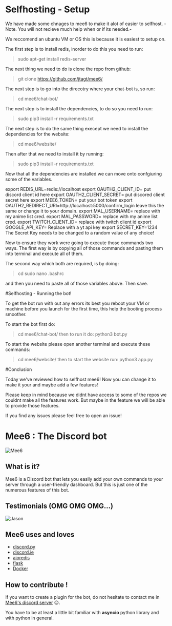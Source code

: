 # Selfhosting - Setup

We have made some chnages to mee6 to make it alot of easier to selfhost. -Note. You will not recieve much help when or if its needed.-

We reccomend an ubuntu VM or OS this is because it is easiest to setup on. 

The first step is to install redis, inorder to do this you need to run:
>sudo apt-get install redis-server

The next thing we need to do is clone the repo from github:
>git clone https://github.com/jtagt/mee6/

The next step is to go into the direcotry where your chat-bot is, so run:
>cd mee6/chat-bot/

The next step is to install the dependencies, to do so you need to run:
>sudo pip3 install -r requirements.txt

The next step is to do the same thing execept we need to install the dependencies for the website:
>cd mee6/website/

Then after that we need to install it by running:
>sudo pip3 install -r requirements.txt

Now that all the dependencies are installed we can move onto confgiuring some of the variables.

export REDIS_URL=redis://localhost 
export OAUTH2_CLIENT_ID= put discord client id here
export OAUTH2_CLIENT_SECRET= put discored client secret here
export MEE6_TOKEN= put your bot token
export OAUTH2_REDIRECT_URI=http://localhost:5000/confirm_login leave this the same or change it to your domain.
export MAL_USERNAME= replace with my anime list cred.
export MAL_PASSWORD= replace with my anime list cred.
export TWITCH_CLIENT_ID= replace with twitch client id
export GOOGLE_API_KEY= Replace with a yt api key 
export SECRET_KEY=1234 The Secret Key needs to be changed to a random value of any choice!

Now to ensure they work were going to execute those commands two ways.
The first way is by copying all of those commands and pasting them into terminal and execute all of them.

The second way which both are required, is by doing:
>cd 
>sudo nano .bashrc

and then you need to paste all of those variables above. Then save.

#Selfhosting - Running the bot!

To get the bot run with out any errors its best you reboot your VM or machine before you launch for the first time, this help the booting process smoother. 

To start the bot first do:
>cd mee6/chat-bot/
then to run it do:
>python3 bot.py


To start the website please open another terminal and execute these commands:
>cd mee6/website/
then to start the website run:
>python3 app.py


#Conclusion

Today we've reviewed how to selfhost mee6! Now you can change it to make it your and maybe add a few features!

Please keep in mind because we didnt have access to some of the repos we couldnt make all the features work. But maybe in the feature we will be able to provide those features.

If you find any issues please feel free to open an issue!









# Mee6 : The Discord bot
![Mee6](http://mee6.xyz/static/img/meeseeks.png)

## What is it?
Mee6 is a Discord bot that lets you easily add your own commands to your server
through a user-friendly dashboard. But this is just one of the numerous features 
of this bot.

## Testimonials (OMG OMG OMG...)
![Jason](http://i.imgur.com/sXXQy61.png)

## Mee6 uses and loves

- [discord.py](https://github.com/Rapptz/discord.py)
- [discord.ie](https://github.com/qeled/discordie)
- [aioredis](https://github.com/aio-libs/aioredis)
- [flask](http://flask.pocoo.org)
- [Docker](https://www.docker.com/)

## How to contribute !

If you want to create a plugin for the bot, do not hesitate to contact me in 
[Mee6's discord server](https://discord.gg/mee6) :wink:.

You have to be at least a little bit familiar with **asyncio** python library 
and with python in general.
